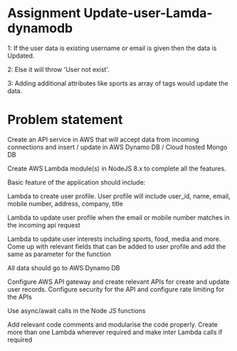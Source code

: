 # Assignment Update-user-Lamda-dynamodb
1: If the user data is existing username or email is given then the data is Updated.

2: Else it will throw 'User not exist'.

3: Adding additional attributes like sports as array of tags would update the data.

# Problem statement
Create an API service in AWS that will accept data from incoming connections and insert / update in AWS Dynamo DB / Cloud hosted Mongo DB

Create AWS Lambda module(s) in NodeJS 8.x to complete all the features.

Basic feature of the application should include:

Lambda to create user profile. User profile will include user_id, name, email, mobile number, address, company, title

Lambda to update user profile when the email or mobile number matches in the incoming api request


Lambda to update user interests  including sports, food, media and more. Come up with relevant fields that can be added to user profile and add the same as parameter for the function


All data should go to AWS Dynamo DB


Configure AWS API gateway and create relevant APIs for create and update user records. Configure security for the API and configure rate limiting for the APIs


Use async/await calls in the Node JS functions


Add relevant code comments and modularise the code properly. Create more than one Lambda wherever required and make inter Lambda calls if required
